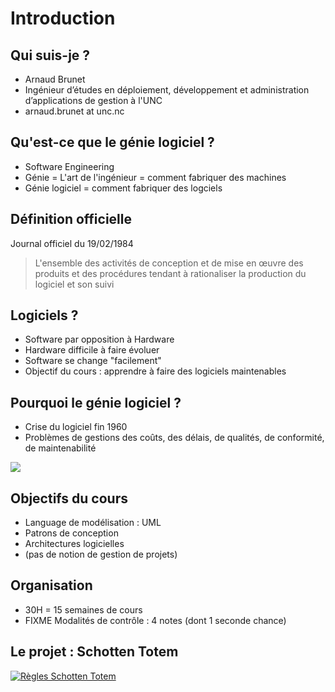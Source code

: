 # Introduction

## Qui suis-je ?

* Arnaud Brunet
* Ingénieur d’études en déploiement, développement et administration d’applications de gestion à l'UNC
* arnaud.brunet at unc.nc

## Qu'est-ce que le génie logiciel ?

* Software Engineering
* Génie = L'art de l'ingénieur = comment fabriquer des machines
* Génie logiciel = comment fabriquer des logciels

## Définition officielle

Journal officiel du 19/02/1984

> L'ensemble des activités de conception et de mise en œuvre des produits et des procédures tendant à rationaliser la production du logiciel et son suivi

## Logiciels ?

* Software par opposition à Hardware
* Hardware difficile à faire évoluer
* Software se change "facilement"
* Objectif du cours : apprendre à faire des logiciels maintenables

## Pourquoi le génie logiciel ?

* Crise du logiciel fin 1960
* Problèmes de gestions des coûts, des délais, de qualités, de conformité, de maintenabilité

![](https://i.imgur.com/uBhlTz8.jpg)

## Objectifs du cours

* Language de modélisation : UML
* Patrons de conception
* Architectures logicielles 
* (pas de notion de gestion de projets)

## Organisation

* 30H = 15 semaines de cours
* FIXME Modalités de contrôle : 4 notes (dont 1 seconde chance)

## Le projet : Schotten Totem

[![Règles Schotten Totem](https://img.youtube.com/vi/6ZfOKEh9amk/0.jpg)](https://www.youtube.com/watch?v=6ZfOKEh9amk)

